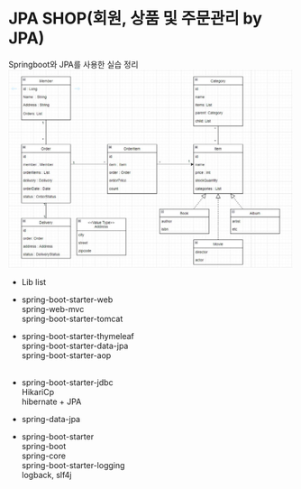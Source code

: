 # **JPA SHOP(회원, 상품 및 주문관리 by JPA)**

Springboot와 JPA를 사용한 실습 정리
![UML](https://github.com/Canihelpme/SpringJPA/blob/main/JPA_SHOP_UML.JPG)
- Lib list
- spring-boot-starter-web<br/>
    spring-web-mvc<br/>
    spring-boot-starter-tomcat<br/>

- spring-boot-starter-thymeleaf<br/>
    spring-boot-starter-data-jpa<br/>
    spring-boot-starter-aop<br/><br/>

- spring-boot-starter-jdbc<br/>
    HikariCp<br/>
    hibernate + JPA<br/>
    
- spring-data-jpa<br/>
  
- spring-boot-starter<br/>
    spring-boot<br/>
    spring-core<br/>
    spring-boot-starter-logging<br/>
    logback, slf4j<br/>

